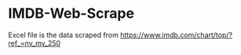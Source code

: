 # IMDB-Web-Scrape


Excel file is the data scraped from https://www.imdb.com/chart/top/?ref_=nv_mv_250
